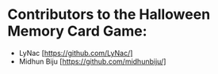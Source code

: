 # Contributors to the Halloween Memory Card Game:

* LyNac [https://github.com/LyNac/]
* Midhun Biju [https://github.com/midhunbiju/]
